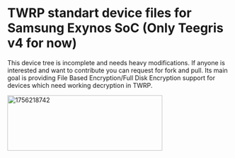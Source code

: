 # TWRP standart device files for Samsung Exynos SoC (Only Teegris v4 for now)
This device tree is incomplete and needs heavy modifications. If anyone is interested and want to contribute you can request for fork and pull. Its main goal is providing File Based Encryption/Full Disk Encryption support for devices which need working decryption in TWRP.

<img width="350" height="125" alt="1756218742" src="https://github.com/user-attachments/assets/dd32c2c8-5df1-4e5e-b7d5-1b23318a0c58" />
